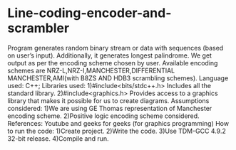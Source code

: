 # Line-coding-encoder-and-scrambler

Program generates random binary stream or data with sequences (based on user’s input). Additionally, it generates
longest palindrome. We get output as per the encoding scheme chosen by user. Available encoding schemes are
NRZ-L,NRZ-I,MANCHESTER,DIFFERENTIAL MANCHESTER,AMI(with B8ZS AND HDB3 scrambling
schemes).
Language used: C++;
Libraries used:
1)#include<bits/stdc++.h>
Includes all the standard library.
2)#include<graphics.h>
Provides access to a graphics library that makes it possible for us to create diagrams.
Assumptions considered:
1)We are using GE Thomas representation of Manchester encoding scheme.
2)Positive logic encoding scheme considered.
References:
Youtube and geeks for geeks (for graphics programming)
How to run the code:
1)Create project.
2)Write the code.
3)Use TDM-GCC 4.9.2 32-bit release.
4)Compile and run.
